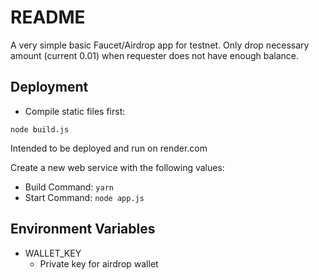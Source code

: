 # README

A very simple basic Faucet/Airdrop app for testnet.
Only drop necessary amount (current 0.01) when requester does not have enough balance.

## Deployment

* Compile static files first:
```
node build.js
```

Intended to be deployed and run on render.com

Create a new web service with the following values:
  * Build Command: `yarn`
  * Start Command: `node app.js`


## Environment Variables

* WALLET_KEY
  - Private key for airdrop wallet

